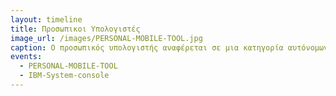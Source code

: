 ```yaml
---
layout: timeline 
title: Προσωπικοι Υπολογιστές
image_url: /images/PERSONAL-MOBILE-TOOL.jpg
caption: Ο προσωπικός υπολογιστής αναφέρεται σε μια κατηγορία αυτόνομων συστημάτων υλικού και λογισμικού που συνήθως είναι επιτραπέζια ή φορητά.
events:
  - PERSONAL-MOBILE-TOOL
  - IBM-System-console
---
```

